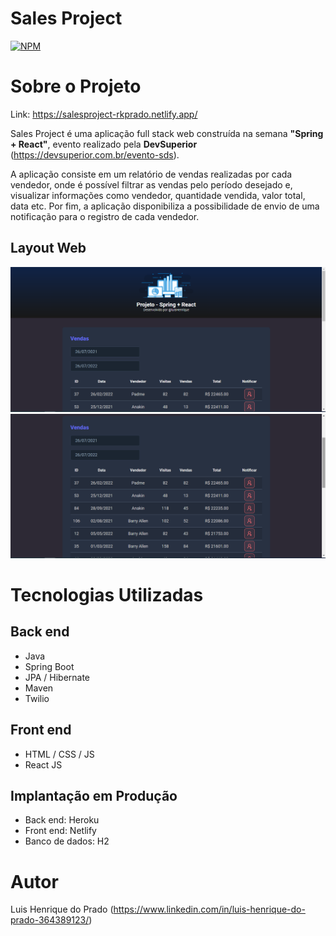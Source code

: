# Sales Project
[![NPM](https://img.shields.io/npm/l/react)](https://github.com/lhp97/spring_react_project/blob/main/LICENSE)

# Sobre o Projeto
Link: https://salesproject-rkprado.netlify.app/

Sales Project é uma aplicação full stack web construída na semana **"Spring + React"**, evento realizado pela **DevSuperior** (https://devsuperior.com.br/evento-sds).

A aplicação consiste em um relatório de vendas realizadas por cada vendedor, onde é possível filtrar as vendas pelo período desejado e, visualizar informações como vendedor, quantidade vendida, valor total, data etc. Por fim, a aplicação disponibiliza a possibilidade de envio de uma notificação para o registro de cada vendedor.

## Layout Web
![Web_1](https://github.com/lhp97/assets/blob/master/sales-devsuperior-assets/sales_home.png) ![Web_1](https://github.com/lhp97/assets/blob/master/sales-devsuperior-assets/sales_list.png)
 
# Tecnologias Utilizadas
## Back end
- Java
- Spring Boot
- JPA / Hibernate
- Maven
- Twilio

## Front end
- HTML / CSS / JS
- React JS

## Implantação em Produção
- Back end: Heroku
- Front end: Netlify
- Banco de dados: H2

# Autor
Luis Henrique do Prado
(https://www.linkedin.com/in/luis-henrique-do-prado-364389123/)


